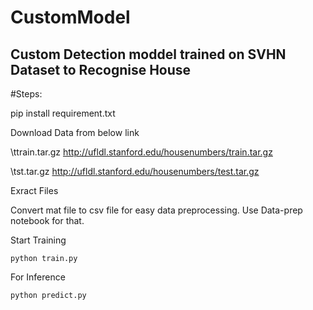 # CustomModel
## Custom Detection moddel trained on SVHN Dataset to Recognise House

#Steps:

pip install requirement.txt

Download Data from below link

\ttrain.tar.gz http://ufldl.stanford.edu/housenumbers/train.tar.gz

\tst.tar.gz http://ufldl.stanford.edu/housenumbers/test.tar.gz

Exract Files

Convert mat file to csv file for easy data preprocessing. Use Data-prep notebook for that.

Start Training 
    
    python train.py

For Inference

    python predict.py
